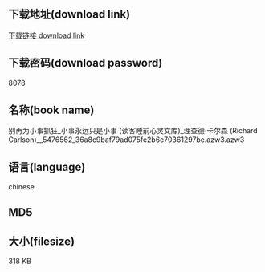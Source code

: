 ## 下载地址(download link)
[下载链接 download link](https://tutu365.netlify.app/?s=%E5%88%AB%E5%86%8D%E4%B8%BA%E5%B0%8F%E4%BA%8B%E6%8A%93%E7%8B%82_%E5%B0%8F%E4%BA%8B%E6%B0%B8%E8%BF%9C%E5%8F%AA%E6%98%AF%E5%B0%8F%E4%BA%8B+%28%E8%AF%BB%E5%AE%A2%E7%9D%A1%E5%89%8D%E5%BF%83%E7%81%B5%E6%96%87%E5%BA%93%29_%E7%90%86%E6%9F%A5%E5%BE%B7%C2%B7%E5%8D%A1%E5%B0%94%E6%A3%AE+%28Richard+Carlson%29__5476562_36a8c9baf79ad075fe2b6c70361297bc.azw3)

## 下载密码(download password)
8078

## 名称(book name)
别再为小事抓狂_小事永远只是小事 (读客睡前心灵文库)_理查德·卡尔森 (Richard Carlson)__5476562_36a8c9baf79ad075fe2b6c70361297bc.azw3.azw3

## 语言(language)
chinese

## MD5


## 大小(filesize)
318 KB
